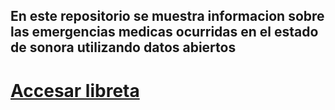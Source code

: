 ## En este repositorio se muestra informacion sobre las emergencias medicas ocurridas en el estado de sonora utilizando datos abiertos

# [Accesar libreta]([https://link-url-here.org](https://github.com/1jgvc/sql-analisis/blob/main/SQL_analisis.ipynb))
